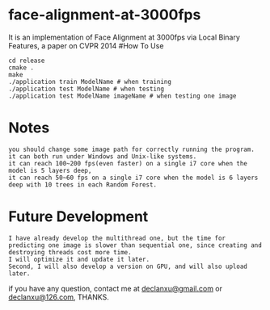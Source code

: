# face-alignment-at-3000fps
It is an implementation of Face Alignment at 3000fps via Local Binary Features, a paper on CVPR 2014
#How To Use
```
cd release
cmake .
make
./application train ModelName # when training
./application test ModelName # when testing 
./application test ModelName imageName # when testing one image
```
# Notes
    you should change some image path for correctly running the program.
    it can both run under Windows and Unix-like systems.
    it can reach 100~200 fps(even faster) on a single i7 core when the model is 5 layers deep,
    it can reach 50~60 fps on a single i7 core when the model is 6 layers deep with 10 trees in each Random Forest.


# Future Development
    I have already develop the multithread one, but the time for predicting one image is slower than sequential one, since creating and destroying threads cost more time.
    I will optimize it and update it later.
    Second, I will also develop a version on GPU, and will also upload later.

if you have any question, contact me at declanxu@gmail.com or declanxu@126.com, THANKS.
